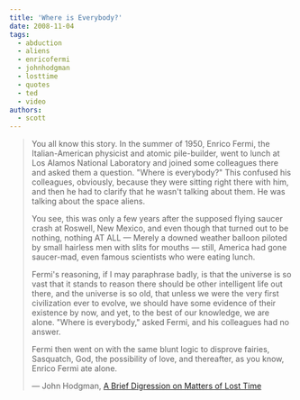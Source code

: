```yaml
---
title: 'Where is Everybody?'
date: 2008-11-04
tags:
  - abduction
  - aliens
  - enricofermi
  - johnhodgman
  - losttime
  - quotes
  - ted
  - video
authors:
  - scott
---
```


> You all know this story. In the summer of 1950, Enrico Fermi, the Italian-American physicist and atomic pile-builder, went to lunch at Los Alamos National Laboratory and joined some colleagues there and asked them a question. "Where is everybody?" This confused his colleagues, obviously, because they were sitting right there with him, and then he had to clarify that he wasn't talking about them. He was talking about the space aliens.
>
> You see, this was only a few years after the supposed flying saucer crash at Roswell, New Mexico, and even though that turned out to be nothing, nothing AT ALL — Merely a downed weather balloon piloted by small hairless men with slits for mouths — still, America had gone saucer-mad, even famous scientists who were eating lunch.
>
> Fermi's reasoning, if I may paraphrase badly, is that the universe is so vast that it stands to reason there should be other intelligent life out there, and the universe is so old, that unless we were the very first civilization ever to evolve, we should have some evidence of their existence by now, and yet, to the best of our knowledge, we are alone. "Where is everybody," asked Fermi, and his colleagues had no answer.
>
> Fermi then went on with the same blunt logic to disprove fairies, Sasquatch, God, the possibility of love, and thereafter, as you know, Enrico Fermi ate alone.
>
> — John Hodgman, [A Brief Digression on Matters of Lost Time](http://www.ted.com/index.php/talks/john_hodgman_s_brief_digression.html)
